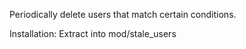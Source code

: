 Periodically delete users that match certain conditions.

Installation: Extract into mod/stale_users
